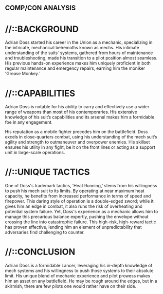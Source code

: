 ## COMP/CON ANALYSIS

# //::BACKGROUND
Adrian Doss started his career in the Union as a mechanic, specializing in the intricate, mechanical behemoths known as mechs. His intimate understanding of the suits' systems, gathered from hours of maintenance and troubleshooting, made his transition to a pilot position almost seamless. His previous hands-on experience makes him uniquely proficient in both regular maintenance and emergency repairs, earning him the moniker 'Grease Monkey.'

# //::CAPABILITIES
Adrian Doss is notable for his ability to carry and effectively use a wider range of weapons than most of his contemporaries. His extensive knowledge of his suit’s capabilities and its arsenal makes him a formidable foe in any engagement. 

His reputation as a mobile fighter precedes him on the battlefield. Doss excels in close-quarters combat, using his understanding of the mech suit’s agility and strength to outmaneuver and overpower enemies. His skillset ensures his utility in any fight, be it on the front lines or acting as a support unit in large-scale operations.

# //::UNIQUE TACTICS
One of Doss's trademark tactics, 'Heat Running,' stems from his willingness to push his mech suit to its limits. By operating at near maximum heat capacity, he benefits from increased performance in terms of speed and firepower. This daring style of operation is a double-edged sword; while it gives him an edge in combat, it also runs the risk of overheating and potential system failure.
Yet, Doss's experience as a mechanic allows him to manage this precarious balance expertly, pushing the envelope without crossing the line into catastrophic failure. This high-risk, high-reward tactic has proven effective, lending him an element of unpredictability that adversaries find challenging to counter.

# //::CONCLUSION
Adrian Doss is a formidable Lancer, leveraging his in-depth knowledge of mech systems and his willingness to push those systems to their absolute limit. His unique blend of mechanic experience and pilot prowess makes him an asset on any battlefield. He may be rough around the edges, but in a skirmish, there are few pilots one would rather have on their side.
